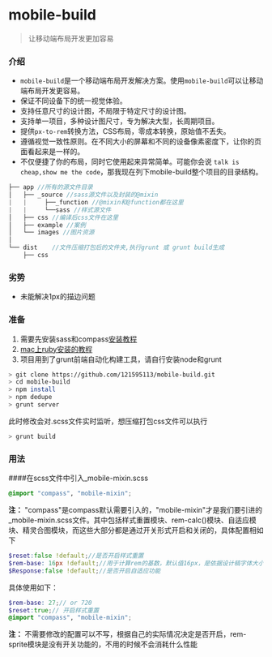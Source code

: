 # mobile-build
> 让移动端布局开发更加容易

### 介绍

- `mobile-build`是一个移动端布局开发解决方案。使用`mobile-build`可以让移动端布局开发更容易。
- 保证不同设备下的统一视觉体验。
- 支持任意尺寸的设计图，不局限于特定尺寸的设计图。
- 支持单一项目，多种设计图尺寸，专为解决大型，长周期项目。
- 提供`px-to-rem`转换方法，CSS布局，零成本转换，原始值不丢失。
- 遵循视觉一致性原则。在不同大小的屏幕和不同的设备像素密度下，让你的页面看起来是一样的。
- 不仅便捷了你的布局，同时它使用起来异常简单。可能你会说 `talk is cheap,show me the code`，那我现在列下mobile-build整个项目的目录结构。

```javascript
├── app	//所有的源文件目录
│   ├── _source //sass源文件以及封装的@mixin
|   |     ├──_function //@mixin和@function都在这里
|   |     └──sass //样式源文件
│   ├── css //编译后css文件在这里
│   ├── example //案例
│   └── images //图片资源
│
└── dist	//文件压缩打包后的文件夹,执行grunt 或 grunt build生成
    ├── css
```

### 劣势

- 未能解决1px的描边问题

### 准备
1. 需要先安装sass和compass[安装教程](http://www.w3cplus.com/sassguide/install.html)
2. [mac上ruby安装的教程](http://itcourses.cs.unh.edu/assets/docs/704/reports/fall11/Ruby%20on%20Rails%20Tutorial%20-%20Eric%20Callan.pdf)
3. 项目用到了grunt前端自动化构建工具，请自行安装node和grunt

```bash
> git clone https://github.com/121595113/mobile-build.git
> cd mobile-build
> npm install
> npm dedupe
> grunt server
```
此时修改会对.scss文件实时监听，想压缩打包css文件可以执行

```bash
> grunt build
```

### 用法

####在scss文件中引入_mobile-mixin.scss
```scss
@import "compass", "mobile-mixin";
```
**注：** "compass"是compass默认需要引入的，"mobile-mixin"才是我们要引进的_mobile-mixin.scss文件。其中包括样式重置模块、rem-calc()模块、自适应模块、精灵合图模块，而这些大部分都是通过开关形式开启和关闭的，具体配置相如下
```scss
$reset:false !default;//是否开启样式重置
$rem-base: 16px !default;//用于计算rem的基数，默认值16px，是依据设计稿字体大小定制的。同时，你也可以根据设计搞的宽度来订（例如：320 480 640 720 750，但不仅限与此）,其与字体大小对应关系12:320 18:480 24:640 27:720。
$Response:false !default;//是否开启自适应功能
```
具体使用如下：
```scss
$rem-base: 27;// or 720
$reset:true;// 开启样式重置
@import "compass", "mobile-mixin";
```
**注：** 不需要修改的配置可以不写，根据自己的实际情况决定是否开启，rem-sprite模块是没有开关功能的，不用的时候不会消耗什么性能


